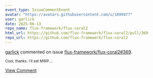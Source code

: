 ```yaml
---
event_type: IssueCommentEvent
avatar: "https://avatars.githubusercontent.com/u/169947?"
user: garlick
date: 2025-06-13
repo_name: flux-framework/flux-coral2
html_url: https://github.com/flux-framework/flux-coral2/pull/369
repo_url: https://github.com/flux-framework/flux-coral2
---
```


<a href='https://github.com/garlick' target='_blank'>garlick</a> commented on issue <a href='https://github.com/flux-framework/flux-coral2/pull/369' target='_blank'>flux-framework/flux-coral2#369</a>.

<small>Cool, thanks.  I'll set MWP....</small>

<a href='https://github.com/flux-framework/flux-coral2/pull/369' target='_blank'>View Comment</a>